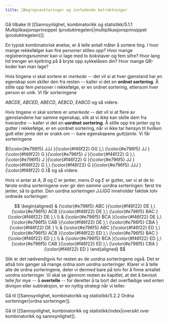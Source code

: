 ```yaml
---
title: 📄Begrepsavklaringer og innledende betraktninger
---
```



Gå tilbake til [[Sannsynlighet, kombinatorikk og statistikk/5.1.1 Multiplikasjonsprinsippet (produktregelen)|multiplikasjonsprinsippet (produktregelen)]].

En typisk kombinatorisk øvelse, er å telle antall måter å sortere ting.
I hvor mange rekkefølger kan fire personer stilles opp? Hvor mange
registreringsnummer kan vi lage med to bokstaver og fem sifre? Hvor lang
tid trenger en kjeltring på å bryte opp sykkelåsen din? Hvor mange
QR-koder kan man lage?

Hvis tingene vi skal sortere er *merkede --* det vil si at hver
gjenstand har en egenskap som skiller den fra resten -- kaller vi det en
**ordnet sortering**. Å stille opp fem personer i rekkefølge, er en
ordnet sortering, ettersom hver person er unik. Vi får sorteringene

$ABCDE,\ ABCED,\ ABECD,\ AEBCD,\ EABCD$ og så videre.

Hvis tingene vi skal sortere er *umerkede --* det vil si at flere av
gjenstandene har samme egenskap, slik at vi ikke kan skille dem fra
hverandre -- kaller vi det en **uordnet** **sortering**. Å stille opp
tre jenter og to gutter i rekkefølge, er en uordnet sortering, når vi
ikke tar hensyn til *hvilken* gutt eller jente det er snakk om -- bare
egenskapene *gutt/jente.* Vi får sorteringene

${\color{#e796f5} JJJ }{\color{#f46f22} GG },\ {\color{#e796f5} JJ }{\color{#f46f22} G }{\color{#e796f5} J }{\color{#f46f22} G },\ {\color{#e796f5} J }{\color{#f46f22} G }{\color{#e796f5} JJ }{\color{#f46f22} G },\ {\color{#f46f22} G }{\color{#e796f5} JJJ }{\color{#f46f22} G }$ og så videre.

Hvis vi antar at $A,\ B$ og $C$ er jenter, mens $D$ og $E$ er gutter,
ser vi at de to første ordna sorteringene over gir den *samme* uordna
sorteringen: først tre jenter, så to gutter. Den uordna sorteringen
$JJJGG$ inneholder faktisk tolv ordnede sorteringer:


$$
\begin{aligned} 
& {\color{#e796f5} ABC }{\color{#f46f22} DE },\ {\color{#e796f5} ACB }{\color{#f46f22} DE },\ {\color{#e796f5} BAC }{\color{#f46f22} DE },\ \\ & {\color{#e796f5} BCA }{\color{#f46f22} DE },\ {\color{#e796f5} CAB }{\color{#f46f22} DE },\ {\color{#e796f5} CBA }{\color{#f46f22} DE } \\ &
{\color{#e796f5} ABC }{\color{#f46f22} ED },\ {\color{#e796f5} ACB }{\color{#f46f22} ED },\ {\color{#e796f5} BAC }{\color{#f46f22} ED },\ \\ & {\color{#e796f5} BCA }{\color{#f46f22} ED },\ {\color{#e796f5} CAB }{\color{#f46f22} ED },\ {\color{#e796f5} CBA }{\color{#f46f22} ED }
\end{aligned} 
$$




Slik er det nødvendigvis for resten av de uordna sorteringene også. Det
er altså tolv ganger så mange ordna som uordna sorteringer. Klarer vi å
telle alle de ordna sorteringene, deler vi dermed bare på tolv for å
finne antallet uordna sorteringer. Vi skal se gjennom resten av
kapitlet, at det å bevisst telle *for mye* -- å **overtelle** -- for
deretter å ta bort det overflødige ved enten divisjon eller subtraksjon,
er en nyttig strategi når vi teller.

Gå til [[Sannsynlighet, kombinatorikk og statistikk/5.2.2 Ordna sorteringer|ordna sorteringer]].



Gå til [[Sannsynlighet, kombinatorikk og statistikk/index|oversikt over kombinatorikk og sannsynlighet]].